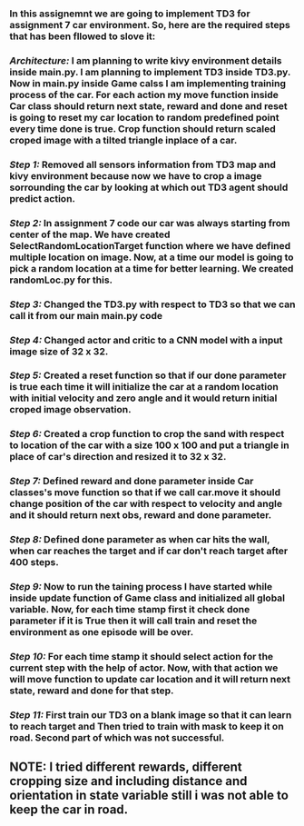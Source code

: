 ### In this assignemnt we are going to implement TD3 for assignment 7 car environment. So, here are the required steps that has been fllowed to slove it:

### _**Architecture:**_ I am planning to write kivy environment details inside main.py. I am planning to implement TD3 inside TD3.py. Now in main.py inside Game calss I am implementing training process of the car. For each action my move function inside Car class should return next state, reward and done and reset is going to reset my car location to random predefined point every time done is true. Crop function should return scaled croped image with a tilted triangle inplace of a car.

### _**Step 1:**_ Removed all sensors information from TD3 map and kivy environment because now we have to crop a image sorrounding the car by looking at which out TD3 agent should predict action.

### _**Step 2:**_ In assignment 7 code our car was always starting from center of the map. We have created SelectRandomLocationTarget function where we have defined multiple location on image. Now, at a time our model is going to pick a random location at a time for better learning. We created randomLoc.py for this.

### _**Step 3:**_ Changed the TD3.py with respect to TD3 so that we can call it from our main main.py code

### _**Step 4:**_ Changed actor and critic to a CNN model with a input image size of 32 x 32.

### _**Step 5:**_ Created a reset function so that if our done parameter is true each time it will initialize the car at a random location with initial velocity and zero angle and it would return initial croped image observation.

### _**Step 6:**_ Created a crop function to crop the sand with respect to location of the car with a size 100 x 100 and put a triangle in place of car's direction and resized it to 32 x 32.

### _**Step 7:**_ Defined reward and done parameter inside Car classes's move function so that if we call car.move it should change position of the car with respect to velocity and angle and it should return next obs, reward and done parameter.

### _**Step 8:**_ Defined done parameter as when car hits the wall, when car reaches the target and if car don't reach target after 400 steps.

### _**Step 9:**_  Now to run the taining process I have started while inside update function of Game class and initialized all global variable. Now, for each time stamp first it check done parameter if it is True then it will call train and reset the environment as one episode will be over.

### _**Step 10:**_ For each time stamp it should select action for the current step with the help of actor. Now, with that action we will move function to update car location and it will return next state, reward and done for that step.

### _**Step 11:**_ First train our TD3 on a blank image so that it can learn to reach target and Then tried to train with mask to keep it on road. Second part of which was not successful.

## **NOTE:** I tried different rewards, different cropping size and including distance and orientation in state variable still i was not able to keep the car in road.
